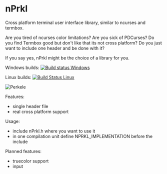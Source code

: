 # nPrkl
Cross platform terminal user interface library, similar to ncurses and termbox.

Are you tired of ncurses color limitations? Are you sick of PDCurses? Do you find Termbox good but don't like that its not cross platform? Do you just want to include one header and be done with it?

If you say yes, nPrkl might be the choice of a library for you.

Windows builds: [![Build status Windows](https://ci.appveyor.com/api/projects/status/xfaopqq2k56t6fyx?svg=true)](https://ci.appveyor.com/project/LauriM/nprkl)

Linux builds: [![Build Status Linux](https://travis-ci.org/LauriM/nPrkl.svg?branch=master)](https://travis-ci.org/LauriM/nPrkl)

![Perkele](http://i.imgur.com/mVU1iqd.png)

Features:

* single header file
* real cross platform support

Usage:

* include nPrkl.h where you want to use it
* in one compilation unit define NPRKL_IMPLEMENTATION before the include

Planned features:

* truecolor support
* input
